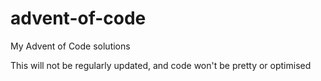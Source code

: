 # advent-of-code
My Advent of Code solutions

This will not be regularly updated, and code won't be pretty or optimised
